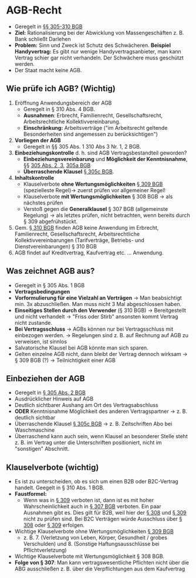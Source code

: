 # AGB-Recht

* Geregelt in [§§ 305-310 BGB](https://www.gesetze-im-internet.de/bgb/__305.html)
* **Ziel:** Rationalisierung bei der Abwicklung von Massengeschäften z. B. Bank schließt Darlehen
* **Problem:** Sinn und Zweck ist Schutz des Schwächeren. **Beispiel Handyvertrag:** Es gibt nur wenige Handyvertragsanbieter, man kann Vertrag schier gar nicht verhandeln. Der Schwächere muss geschützt werden.
* Der Staat macht keine AGB.

## Wie prüfe ich AGB? \(Wichtig\)

1. Eröffnung Anwendungsbereich der AGB
   * Geregelt in § 310 Abs. 4 BGB.
   * **Ausnahmen**: Erbrecht, Familienrecht, Gesellschaftsrecht, Arbeitsrechtliche Kollektivvereinbarung.
   * **Einschränkung:** Arbeitsverträge \("im Arbeitsrecht geltende Besonderheiten sind angemessen zu berücksichtigen"\)
2. **Vorliegen der AGB** 
   * Geregelt in §§ 305 Abs. 1 310 Abs 3 Nr. 1, 2 BGB.
3. **Einbeziehungskontrolle** d. h. sind AGB Vertragsbestandteil geworden?
   * **Einbeziehungsvereinbarung** und **Möglichkeit der Kenntnisnahme**, §§ [305 Abs. 2, 3](https://www.gesetze-im-internet.de/bgb/__305.html), [305a BGB](https://www.gesetze-im-internet.de/bgb/__305.html)
   * **Überraschende Klausel** [§ 305c BGB](https://www.gesetze-im-internet.de/bgb/__305.html).
4. **Inhaltskontrolle**
   * Klauselverbote **ohne Wertungsmöglichkeiten** [§ 309 BGB](https://www.gesetze-im-internet.de/bgb/__309.html) \(spezielleste Regel\)→  zuerst prüfen vor allgemeiner Regel!
   * Klauselverbote **mit Wertungsmöglichkeiten** § 308 BGB → als nächstes prüfen
   * Verstoß gegen die **Generalklausel** § 307 BGB \(allgemeinste Regelung\) → als letztes prüfen, nicht betrachten, wenn bereits durch § 309 abgefrühstückt.
5. Gem. [§ 310 BGB](https://www.gesetze-im-internet.de/bgb/__310.html) finden AGB keine Anwendung im Erbrecht, Familienrecht, Gesellschaftsrecht, Arbeitsrechtliche Kollektivvereinbarungen \(Tarifverträge, Betriebs- und Dienstvereinbarungen\) § 310 BGB
6. AGB findet auf Kreditvertrag, Kaufvertrag etc. ... Anwendung.

## Was zeichnet AGB aus?

* Geregelt in § 305 Abs. 1 BGB
* **Vertragsbedingungen**
* **Vorformulierung für eine Vielzahl an Verträgen** → Man beabsichtigt min. 3x abzuschließen. Man muss nicht 3 Mal abgeschlossen haben.
* **Einseitiges Stellen durch den Verwender** \(§ 310 BGB\) → Bereitgestellt und nicht verhandelt → "Friss oder Stirb" ansonsten kommt Vertrag nicht zustande.
* **Bei Vertragsschluss** → AGBs können nur bei Vertragsschluss mit einbezogen werden. → Regelungen sind z. B. auf Rechnung auf AGB zu verweisen, ist sinnlos
* Salvatorische Klausel bei AGB könnte man sich sparen.
* Gelten einzelne AGB nicht, dann bleibt der Vertrag dennoch wirksam → § 309 BGB \(?\) → Teilnichtigkeit einer AGB

## Einbeziehen der AGB

* Geregelt in [§ 305 Abs. 2 BGB](https://www.gesetze-im-internet.de/bgb/__305.html)
* Ausdrücklicher Hinweis auf AGB
* Deutlich sichtbarer Aushang am Ort des Vertragsabschluss
* **ODER** Kenntnisnahme Möglichkeit des anderen Vertragspartner → z. B. deutlich sichtbar
* Überraschende Klausel [§ 305c BGB](https://www.gesetze-im-internet.de/bgb/__305.html) → z. B. Zeitschriften Abo bei Waschmaschine
* Überraschend kann auch sein, wenn Klausel an besonderer Stelle steht z. B. im Vertrag unter die Unterschriften positioniert, nicht im "sonstigen" Abschnitt.

## **Klauselverbote \(wichtig\)**

* Es ist zu unterscheiden, ob es sich um einen B2B oder B2C-Vertrag handelt. Geegelt in § 310 Abs. 1 BGB.
* **Faustformel:**
  * Wenn was in [§ 309](https://www.gesetze-im-internet.de/bgb/__309.html) verboten ist, dann ist es mit hoher Wahrscheinlichkeit auch in [§ 307 BGB](https://www.gesetze-im-internet.de/bgb/__307.html) verboten. Ein paar Ausnahmen gibt es. Dies gilt für B2B, weil hier der [§ 308](https://www.gesetze-im-internet.de/bgb/__308.html) und [§ 309](https://www.gesetze-im-internet.de/bgb/__309.html) nicht zu  prüfen sind. Bei B2C Verträgen würde Ausschluss über [§ 308](https://www.gesetze-im-internet.de/bgb/__308html) oder [§ 309](https://www.gesetze-im-internet.de/bgb/__309.html) erfolgen.
* Wichtige Klauselverbote ohne Wertungsmöglichkeiten [§ 309 BGB](https://www.gesetze-im-internet.de/bgb/__309.html)
  * z. B. 7. \(Verletzung von Leben, Körper, Gesundheit / grobes Verschulden\) und 8. \(Sonstige Haftungsausschlüsse bei Pflichtverletzung\)
* Wichtige Klauselverbote mit Wertungsmöglichkeit § 308 BGB.
* **Folge von § 307**: Man kann vertragswesentliche Pflichten nicht über die ABG ausschließen z. B. über die Verpflichtungen aus dem Kaufvertrag

